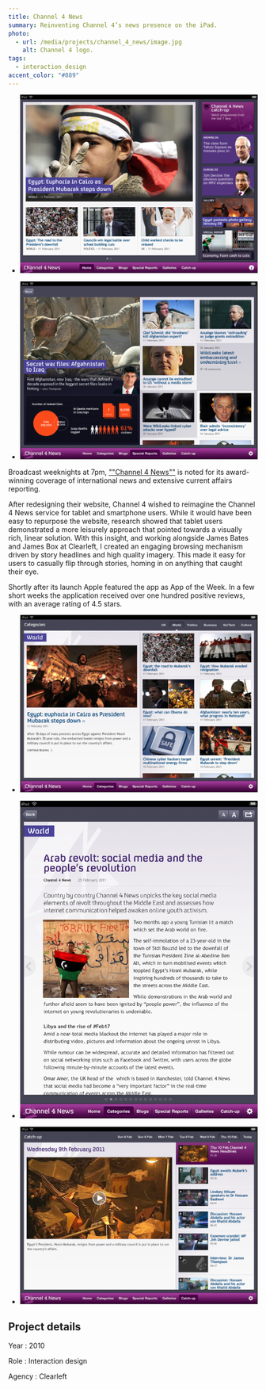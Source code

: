 ```yaml
---
title: Channel 4 News
summary: Reinventing Channel 4’s news presence on the iPad.
photo:
  - url: /media/projects/channel_4_news/image.jpg
    alt: Channel 4 logo.
tags:
  - interaction_design
accent_color: "#889"
---
```


- ![Home screen.](/media/projects/channel_4_news/home.png#screenshot)

- ![Special report.](/media/projects/channel_4_news/special_report.png#screenshot)

Broadcast weeknights at 7pm, [""Channel 4 News""][1] is noted for its award-winning coverage of international news and extensive current affairs reporting.

After redesigning their website, Channel 4 wished to reimagine the Channel 4 News service for tablet and smartphone users. While it would have been easy to repurpose the website, research showed that tablet users demonstrated a more leisurely approach that pointed towards a visually rich, linear solution. With this insight, and working alongside James Bates and James Box at Clearleft, I created an engaging browsing mechanism driven by story headlines and high quality imagery. This made it easy for users to casually flip through stories, homing in on anything that caught their eye.

Shortly after its launch Apple featured the app as App of the Week. In a few short weeks the application received over one hundred positive reviews, with an average rating of 4.5 stars.

- ![Category screen.](/media/projects/channel_4_news/category.png#screenshot)

- ![News article.](/media/projects/channel_4_news/article.png#screenshot)

- ![Catch-up screen.](/media/projects/channel_4_news/catchup.png#screenshot)

## Project details

Year
: 2010

Role
: Interaction design

Agency
: Clearleft

[1]: https://news.channel4.com
